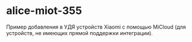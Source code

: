 # alice-miot-355

Пример добавления в УДЯ устройств Xiaomi с помощью MiCloud (для устройств, не имеющих прямой поддержки интеграции).
